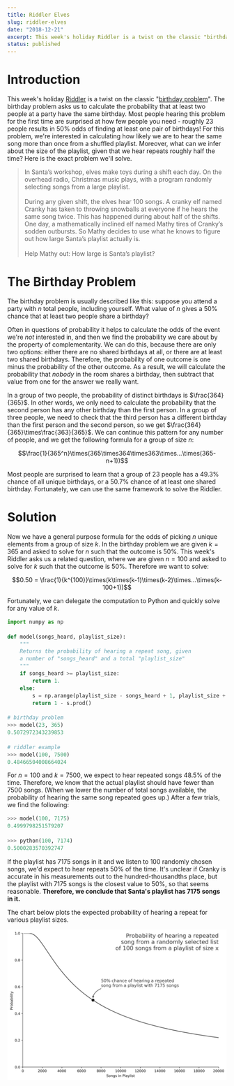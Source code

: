 ```yaml
---
title: Riddler Elves
slug: riddler-elves
date: "2018-12-21"
excerpt: This week's holiday Riddler is a twist on the classic "birthday problem". The birthday problem asks us to calculate the probability that at least two people at a party have the same birthday. Most people hearing this problem for the first time are surprised at how few people you need - roughly 23 people results in 50% odds of finding at least one pair of birthdays! For this problem, we're interested in calculating how likely we are to hear the same song more than once from a shuffled playlist. Moreover, what can we infer about the size of the playlist, given that we hear repeats roughly half the time?
status: published
---
```


# Introduction

This week's holiday <a href="https://fivethirtyeight.com/features/santa-needs-some-help-with-math/">Riddler</a> is a twist on the classic "<a href="https://en.wikipedia.org/wiki/Birthday_problem">birthday problem</a>". The birthday problem asks us to calculate the probability that at least two people at a party have the same birthday. Most people hearing this problem for the first time are surprised at how few people you need - roughly 23 people results in 50% odds of finding at least one pair of birthdays! For this problem, we're interested in calculating how likely we are to hear the same song more than once from a shuffled playlist. Moreover, what can we infer about the size of the playlist, given that we hear repeats roughly half the time? Here is the exact problem we'll solve.

<blockquote>
In Santa’s workshop, elves make toys during a shift each day. On the overhead radio, Christmas music plays, with a program randomly selecting songs from a large playlist.
<br><br>
During any given shift, the elves hear 100 songs. A cranky elf named Cranky has taken to throwing snowballs at everyone if he hears the same song twice. This has happened during about half of the shifts. One day, a mathematically inclined elf named Mathy tires of Cranky’s sodden outbursts. So Mathy decides to use what he knows to figure out how large Santa’s playlist actually is.
<br><br>
Help Mathy out: How large is Santa’s playlist?
</blockquote>

# The Birthday Problem

The birthday problem is usually described like this: suppose you attend a party with $n$ total people, including yourself. What value of $n$ gives a 50% chance that at least two people share a birthday?

Often in questions of probability it helps to calculate the odds of the event we're _not_ interested in, and then we find the probability we care about by the property of complementarity. We can do this, because there are only two options: either there are no shared birthdays at all, or there are at least two shared birthdays. Therefore, the probability of one outcome is one minus the probability of the other outcome. As a result, we will calculate the probability that _nobody_ in the room shares a birthday, then subtract that value from one for the answer we really want.

In a group of two people, the probability of distinct birthdays is $\frac{364}{365}$. In other words, we only need to calculate the probability that the second person has any other birthday than the first person. In a group of three people, we need to check that the third person has a different birthday than the first person and the second person, so we get $\frac{364}{365}\times\frac{363}{365}$. We can continue this pattern for any number of people, and we get the following formula for a group of size $n$:

$$\frac{1}{365^n}\times(365\times364\times363\times...\times(365-n+1))$$

Most people are surprised to learn that a group of 23 people has a 49.3% chance of all unique birthdays, or a 50.7% chance of at least one shared birthday. Fortunately, we can use the same framework to solve the Riddler.

# Solution

Now we have a general purpose formula for the odds of picking $n$ unique elements from a group of size $k$. In the birthday problem we are given $k=365$ and asked to solve for $n$ such that the outcome is 50%. This week's Riddler asks us a related question, where we are given $n=100$ and asked to solve for $k$ such that the outcome is 50%. Therefore we want to solve:

$$0.50 = \frac{1}{k^{100}}\times(k\times(k-1)\times(k-2)\times...\times(k-100+1))$$

Fortunately, we can delegate the computation to Python and quickly solve for any value of $k$.

```python
import numpy as np

def model(songs_heard, playlist_size):
    """
    Returns the probability of hearing a repeat song, given
    a number of "songs_heard" and a total "playlist_size"
    """
    if songs_heard >= playlist_size:
        return 1.
    else:
        s = np.arange(playlist_size - songs_heard + 1, playlist_size + 1) / playlist_size
        return 1 - s.prod()

# birthday problem
>>> model(23, 365)
0.5072972343239853

# riddler example
>>> model(100, 7500)
0.48466504008664024
```

For $n=100$ and $k=7500$, we expect to hear repeated songs 48.5% of the time. Therefore, we know that the actual playlist should have fewer than 7500 songs. (When we lower the number of total songs available, the probability of hearing the same song repeated goes up.) After a few trials, we find the following:

```python
>>> model(100, 7175)
0.4999798251579207

>>> python(100, 7174)
0.5000283570392747
```

If the playlist has 7175 songs in it and we listen to 100 randomly chosen songs, we'd expect to hear repeats 50% of the time. It's unclear if Cranky is accurate in his measurements out to the hundred-thousandths place, but the playlist with 7175 songs is the closest value to 50%, so that seems reasonable. **Therefore, we conclude that Santa's playlist has 7175 songs in it.**

The chart below plots the expected probability of hearing a repeat for various playlist sizes.

<img src="src/assets/img/riddler-elves.png">
